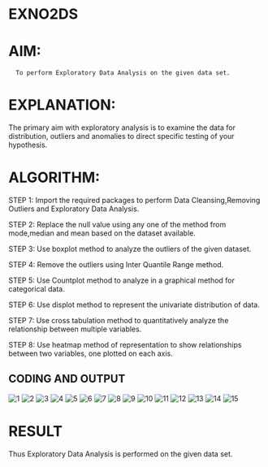# EXNO2DS
# AIM:
      To perform Exploratory Data Analysis on the given data set.
      
# EXPLANATION:
  The primary aim with exploratory analysis is to examine the data for distribution, outliers and anomalies to direct specific testing of your hypothesis.
  
# ALGORITHM:
STEP 1: Import the required packages to perform Data Cleansing,Removing Outliers and Exploratory Data Analysis.

STEP 2: Replace the null value using any one of the method from mode,median and mean based on the dataset available.

STEP 3: Use boxplot method to analyze the outliers of the given dataset.

STEP 4: Remove the outliers using Inter Quantile Range method.

STEP 5: Use Countplot method to analyze in a graphical method for categorical data.

STEP 6: Use displot method to represent the univariate distribution of data.

STEP 7: Use cross tabulation method to quantitatively analyze the relationship between multiple variables.

STEP 8: Use heatmap method of representation to show relationships between two variables, one plotted on each axis.

## CODING AND OUTPUT
![1](https://github.com/user-attachments/assets/7a5c7c59-d641-49dc-ad2f-c326b743c55f)
![2](https://github.com/user-attachments/assets/c5255d82-14b8-4f38-8557-2f50cf4a60e3)
![3](https://github.com/user-attachments/assets/d8786f46-1f33-40c9-8a1e-90bb2593aa8a)
![4](https://github.com/user-attachments/assets/59a9a7a0-7dd5-4a01-95a1-10929502a68f)
![5](https://github.com/user-attachments/assets/8e576295-912b-42d6-b2e9-03aafc3664ec)
![6](https://github.com/user-attachments/assets/6c7bcf6f-6d2f-4132-a412-6f7b0be41bd3)
![7](https://github.com/user-attachments/assets/6d8b8bcf-b1ce-4e94-9072-b2e8022fa705)
![8](https://github.com/user-attachments/assets/7ff13ab2-2c5e-4629-b8df-811837f6bc94)
![9](https://github.com/user-attachments/assets/893365da-4c79-4fa8-a312-805ebe866df3)
![10](https://github.com/user-attachments/assets/197f21e3-9f1a-4931-9006-9f000577c9c1)
![11](https://github.com/user-attachments/assets/92d9f032-9fc2-4144-af60-93eddb7b7022)
![12](https://github.com/user-attachments/assets/1879a946-a084-4361-acce-ce7b095deb9f)
![13](https://github.com/user-attachments/assets/602629a4-cb32-4dec-857d-1ab5d11f670f)
![14](https://github.com/user-attachments/assets/a8fe72a5-fe84-419e-bd57-c7c347a14843)
![15](https://github.com/user-attachments/assets/d7de42da-5299-47c8-98c4-6d2e4bdfc502)

# RESULT
Thus Exploratory Data Analysis is performed on the given data set.
